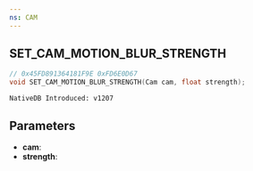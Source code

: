 ```yaml
---
ns: CAM
---
```

## SET_CAM_MOTION_BLUR_STRENGTH

```c
// 0x45FD891364181F9E 0xFD6E0D67
void SET_CAM_MOTION_BLUR_STRENGTH(Cam cam, float strength);
```

```
NativeDB Introduced: v1207
```

## Parameters
* **cam**:
* **strength**:

